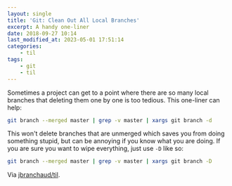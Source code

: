 ```yaml
---
layout: single
title: 'Git: Clean Out All Local Branches'
excerpt: A handy one-liner
date: 2018-09-27 10:14
last_modified_at: 2023-05-01 17:51:14
categories:
    - til
tags:
    - git
    - til
---
```


Sometimes a project can get to a point where there are so many local
branches that deleting them one by one is too tedious. This one-liner can
help:

```bash
git branch --merged master | grep -v master | xargs git branch -d
```

This won't delete branches that are unmerged which saves you from doing
something stupid, but can be annoying if you know what you are doing. If you
are sure you want to wipe everything, just use `-D` like so:

```bash
git branch --merged master | grep -v master | xargs git branch -D
```

Via [jbranchaud/til](https://github.com/jbranchaud/til).
